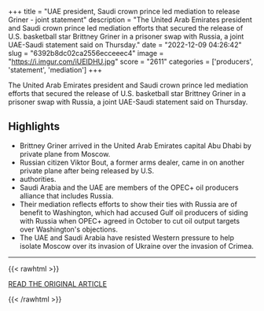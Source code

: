 +++
title = "UAE president, Saudi crown prince led mediation to release Griner - joint statement"
description = "The United Arab Emirates president and Saudi crown prince led mediation efforts that secured the release of U.S. basketball star Brittney Griner in a prisoner swap with Russia, a joint UAE-Saudi statement said on Thursday."
date = "2022-12-09 04:26:42"
slug = "6392b8dc02ca2556ecceeec4"
image = "https://i.imgur.com/iUEIDHU.jpg"
score = "2611"
categories = ['producers', 'statement', 'mediation']
+++

The United Arab Emirates president and Saudi crown prince led mediation efforts that secured the release of U.S. basketball star Brittney Griner in a prisoner swap with Russia, a joint UAE-Saudi statement said on Thursday.

## Highlights

- Brittney Griner arrived in the United Arab Emirates capital Abu Dhabi by private plane from Moscow.
- Russian citizen Viktor Bout, a former arms dealer, came in on another private plane after being released by U.S.
- authorities.
- Saudi Arabia and the UAE are members of the OPEC+ oil producers alliance that includes Russia.
- Their mediation reflects efforts to show their ties with Russia are of benefit to Washington, which had accused Gulf oil producers of siding with Russia when OPEC+ agreed in October to cut oil output targets over Washington's objections.
- The UAE and Saudi Arabia have resisted Western pressure to help isolate Moscow over its invasion of Ukraine over the invasion of Crimea.

---

{{< rawhtml >}}
  <p class="article-category">
    <a target="_blank" href="https://www.reuters.com/world/uae-president-saudi-crown-prince-led-mediation-release-griner-joint-statement-2022-12-08/">READ THE ORIGINAL ARTICLE</a>
  </p>
{{< /rawhtml >}}
